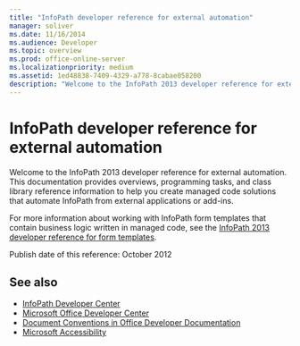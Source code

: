 ```yaml
---
title: "InfoPath developer reference for external automation"
manager: soliver
ms.date: 11/16/2014
ms.audience: Developer
ms.topic: overview
ms.prod: office-online-server
ms.localizationpriority: medium
ms.assetid: 1ed48838-7409-4329-a778-8cabae058200
description: "Welcome to the InfoPath 2013 developer reference for external automation. This documentation provides overviews, programming tasks, and class library reference information to help you create managed code solutions that automate InfoPath from external applications or add-ins."
---
```


# InfoPath developer reference for external automation

Welcome to the InfoPath 2013 developer reference for external automation. This documentation provides overviews, programming tasks, and class library reference information to help you create managed code solutions that automate InfoPath from external applications or add-ins.
  
For more information about working with InfoPath form templates that contain business logic written in managed code, see the [InfoPath 2013 developer reference for form templates](https://go.microsoft.com/fwlink/?LinkId=159764).
  
Publish date of this reference: October 2012
  
## See also

- [InfoPath Developer Center](https://msdn.microsoft.com/office/aa905434.aspx)  
- [Microsoft Office Developer Center](https://msdn.microsoft.com/office/default.aspx)
- [Document Conventions in Office Developer Documentation](https://msdn.microsoft.com/office/aa905365.aspx)
- [Microsoft Accessibility](https://www.microsoft.com/ENABLE/)

  

